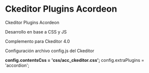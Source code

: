 # Ckeditor Plugins Acordeon
Ckeditor Plugins Acordeon

Desarrollo en base a CSS y JS

Complemento para Ckeditor 4.0

Configuración archivo config.js del Ckeditor

<b>config.contentsCss = 'css/acc_ckeditor.css';  </b>
config.extraPlugins = 'accordion';  
